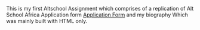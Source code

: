 This is my first Altschool Assignment which comprises of a replication of Alt School Africa Application form [Application Form](https://portal.altschoolafrica.com/auth/create-account) and my biography Which was mainly built with HTML only.
